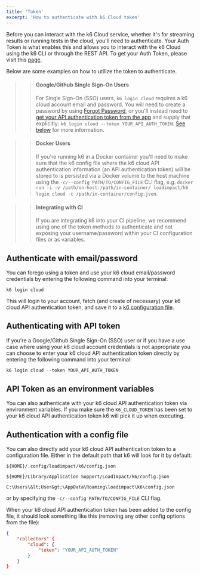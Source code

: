 ```yaml
---
title: 'Token'
excerpt: 'How to authenticate with k6 Cloud token'
---
```


Before you can interact with the k6 Cloud service, whether it's for streaming results or running tests in the cloud, you'll need to authenticate. Your Auth Token is what enables this and allows you to interact with the k6 Cloud using the k6 CLI or through the REST API. To get your Auth Token, please visit this [page](https://app.k6.io/account/token).

Below are some examples on how to utilize the token to authenticate.

<Blockquote mod="warning">

> #### Google/Github Single Sign-On Users
>
> For Single Sign-On (SSO) users, `k6 login cloud` requires a k6 cloud account email and password. You will need to create a password by using [Forgot Password](), or you'll instead need to <a href="https://app.k6.io/account/token"> get your API authentication token from the app</a> and supply that explicitly: `k6 login cloud --token YOUR_API_AUTH_TOKEN`.
> <a href="#authenticating-with-api-token">See below</a> for more information.

</Blockquote>

<Blockquote mod="warning">

> #### Docker Users
>
> If you're running k6 in a Docker container you'll need to make sure that the k6 config file where the k6 cloud API authentication information (an API authentication token) will be stored to is persisted via a Docker volume to the host machine using the `-c/--config PATH/TO/CONFIG_FILE` CLI flag, e.g. `docker run -i -v /path/on-host:/path/in-container/ loadimpact/k6 login cloud -c /path/in-container/config.json`.

</Blockquote>

<Blockquote mod="warning">

> #### Integrating with CI
>
> If you are integrating k6 into your CI pipeline, we recommend using one of the token methods to authenticate and not exposing your username/password within your CI configuration files or as variables.

</Blockquote>

## Authenticate with email/password

You can forego using a token and use your k6 cloud email/password credentials by entering the following command into your terminal:

<div class="code-group" data-props='{ "labels": ["Authenticate with email/password"] }'>

```shell
k6 login cloud
```

</div>

This will login to your account, fetch (and create of necessary) your k6 cloud API authentication token, and save it to a [k6 configuration file](#using-config-file).

## Authenticating with API token

If you're a Google/Github Single Sign-On (SSO) user or if you have a use case where using your k6 cloud account credentials is not appropriate you can choose to enter your k6 cloud API authentication token directly by entering the following command into your terminal:

<div class="code-group" data-props='{"labels": ["Using API token"]}'>

```C
k6 login cloud --token YOUR_API_AUTH_TOKEN
```

</div>

## API Token as an environment variables

You can also authenticate with your k6 cloud API authentication token via environment variables. If you make sure the `K6_CLOUD_TOKEN` has been set to your k6 cloud API authentication token k6 will pick it up when executing.

## Authentication with a config file

You can also directly add your k6 cloud API authentication token to a configuration file. Either in the default path that k6 will look for it by default:

<div class="code-group" data-props='{"labels": ["Linux", "MacOS", "Windows"], "lineNumbers": [true, true, true]}'>

```
${HOME}/.config/loadimpact/k6/config.json
```

```
${HOME}/Library/Application Support/LoadImpact/k6/config.json
```

```
C:\Users\&lt;User&gt;\AppData\Roaming\loadimpact\k6\config.json
```

</div>

or by specifying the `-c/--config PATH/TO/CONFIG_FILE` CLI flag.

When your k6 cloud API authentication token has been added to the config file, it should look something like this (removing any other config options from the file):

<div class="code-group" data-props='{"labels": ["API token in JSON"]}'>

```json
{
    "collectors" {
        "cloud": {
            "token": "YOUR_API_AUTH_TOKEN"
        }
    }
}
```

</div>
